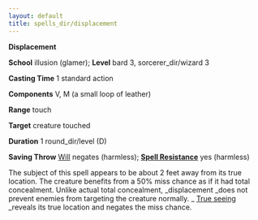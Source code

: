 ```yaml
---
layout: default
title: spells_dir/displacement
---
```

 **Displacement**

**School** illusion (glamer); **Level** bard 3, sorcerer_dir/wizard 3

**Casting Time** 1 standard action

**Components** V, M (a small loop of leather)

**Range** touch

**Target** creature touched

**Duration** 1 round_dir/level (D)

**Saving Throw** [Will](../combat#_will) negates (harmless); **[Spell Resistance](../glossary#_spell-resistance)** yes (harmless)

The subject of this spell appears to be about 2 feet away from its true location. The creature benefits from a 50% miss chance as if it had total concealment. Unlike actual total concealment, _displacement _does not prevent enemies from targeting the creature normally. _ [True seeing](trueSeeing#_true-seeing) _reveals its true location and negates the miss chance.

